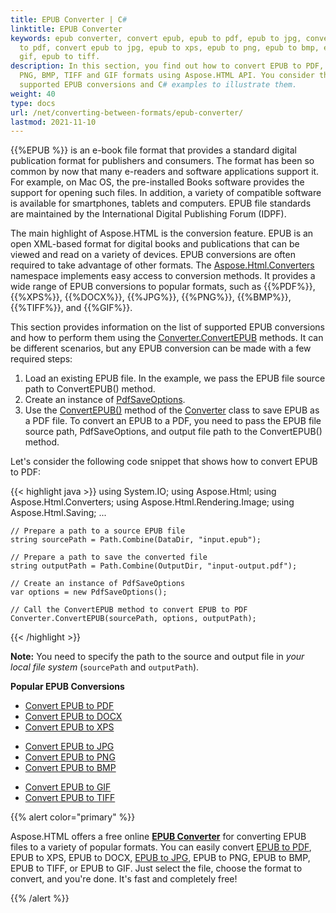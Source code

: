```yaml
---
title: EPUB Converter | C#
linktitle: EPUB Converter 
keywords: epub converter, convert epub, epub to pdf, epub to jpg, convert epub
  to pdf, convert epub to jpg, epub to xps, epub to png, epub to bmp, epub to
  gif, epub to tiff.
description: In this section, you find out how to convert EPUB to PDF, XPS, JPG,
  PNG, BMP, TIFF and GIF formats using Aspose.HTML API. You consider the
  supported EPUB conversions and C# examples to illustrate them.
weight: 40
type: docs
url: /net/converting-between-formats/epub-converter/
lastmod: 2021-11-10
---
```


{{%EPUB %}} is an e-book file format that provides a standard digital publication format for publishers and consumers. The format has been so common by now that many e-readers and software applications support it. For example, on Mac OS, the pre-installed Books software provides the support for opening such files. In addition, a variety of compatible software is available for smartphones, tablets and computers. EPUB file standards are maintained by the International Digital Publishing Forum (IDPF).

The main highlight of Aspose.HTML is the conversion feature. EPUB is an open XML-based format for digital books and publications that can be viewed and read on a variety of devices. EPUB conversions are often required to take advantage of other formats.  The [Aspose.Html.Converters](https://apireference.aspose.com/html/net/aspose.html.converters) namespace implements easy access to conversion methods. It provides a wide range of EPUB conversions to popular formats, such as {{%PDF%}}, {{%XPS%}}, {{%DOCX%}}, {{%JPG%}}, {{%PNG%}}, {{%BMP%}}, {{%TIFF%}}, and {{%GIF%}}.

This section provides information on the list of supported EPUB conversions and how to perform them using the [Converter.ConvertEPUB](https://apireference.aspose.com/html/net/aspose.html.converters/converter/methods/convertepub/index) methods.  It can be different scenarios, but any EPUB conversion can be made with a few required steps: 

1. Load an existing EPUB file. In the example, we pass the EPUB file source path to ConvertEPUB() method.
2. Create an instance of [PdfSaveOptions](https://apireference.aspose.com/html/net/aspose.html.saving/pdfsaveoptions).
3. Use the [ConvertEPUB()](https://apireference.aspose.com/html/net/aspose.html.converters.converter/convertepub/methods/45) method of the [Converter](https://apireference.aspose.com/html/net/aspose.html.converters/converter) class to save EPUB as a PDF file. To convert an EPUB to a PDF, you need to pass the EPUB file source path, PdfSaveOptions, and output file path to the ConvertEPUB() method.

Let's consider the following code snippet that shows how to convert EPUB to PDF:

{{< highlight java >}}
using System.IO;
using Aspose.Html;
using Aspose.Html.Converters;
using Aspose.Html.Rendering.Image;
using Aspose.Html.Saving;
...        

    // Prepare a path to a source EPUB file
    string sourcePath = Path.Combine(DataDir, "input.epub");           
    
    // Prepare a path to save the converted file 
    string outputPath = Path.Combine(OutputDir, "input-output.pdf");
    
    // Create an instance of PdfSaveOptions
    var options = new PdfSaveOptions();
    
    // Call the ConvertEPUB method to convert EPUB to PDF
    Converter.ConvertEPUB(sourcePath, options, outputPath);
{{< /highlight >}}

**Note:** You need to specify the path to the source and output file in *your local file system* (`sourcePath` and `outputPath`). 

 **Popular EPUB Conversions**

<div class="row">				
		<ul>
			<li><a href="/html/net/converting-between-formats/epub-to-pdf/">Convert EPUB to PDF</a></li>
			<li><a href="/html/net/converting-between-formats/epub-to-docx/">Convert EPUB to DOCX</a></li>
			<li><a href="/html/net/converting-between-formats/epub-to-xps/">Convert EPUB to XPS</a></li>					
		</ul>			
		<ul>
			<li><a href="/html/net/converting-between-formats/epub-to-jpg/">Convert EPUB to JPG</a></li>
			<li><a href="/html/net/converting-between-formats/epub-to-png/">Convert EPUB to PNG</a></li>
			<li><a href="/html/net/converting-between-formats/epub-to-bmp/">Convert EPUB to BMP</a></li>			
		</ul>
		<ul>
			<li><a href="/html/net/converting-between-formats/epub-to-gif/">Convert EPUB to GIF</a></li>
			<li><a href="/html/net/converting-between-formats/epub-to-tiff/">Convert EPUB to TIFF</a></li>						
		</ul>		
</div>

{{% alert color="primary" %}} 

Aspose.HTML offers a free online [**EPUB Converter**](https://products.aspose.app/html/en/conversion/epub) for converting EPUB files to a variety of popular formats. You can easily convert  [EPUB to PDF](https://products.aspose.app/html/en/conversion/epub-to-pdf), EPUB  to XPS, EPUB  to DOCX, [EPUB to JPG](https://products.aspose.app/html/en/conversion/epub-to-pdf), EPUB to PNG, EPUB to BMP, EPUB to TIFF, or EPUB to GIF. Just select the file, choose the format to convert, and you're done. It's fast and completely free!

{{% /alert %}} 

